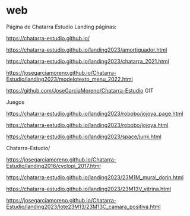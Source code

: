 # web
Página de Chatarra Estudio
Landing páginas:

https://chatarra-estudio.github.io/

https://chatarra-estudio.github.io/landing2023/amortiguador.html

https://chatarra-estudio.github.io/landing2023/chatarra_2021.html

https://josegarciamoreno.github.io/Chatarra-Estudio/landing2023/modelotexto_menu_2022.html

https://github.com/JoseGarciaMoreno/Chatarra-Estudio GIT


Juegos

https://chatarra-estudio.github.io/landing2023/robobo/jojoya_page.html

https://chatarra-estudio.github.io/landing2023/robobo/jojoya.html

https://chatarra-estudio.github.io/landing2023/space/junk.html



Chatarra-Estudio/

https://josegarciamoreno.github.io/Chatarra-Estudio/landing2016/cyclopi_2017.html

https://chatarra-estudio.github.io/landing2023/23M1M_mural_dorin.html

https://chatarra-estudio.github.io/landing2023/23M13V_vitrina.html

https://josegarciamoreno.github.io/Chatarra-Estudio/landing2023/lote23M13/23M13C_camara_positiva.html
